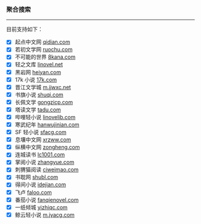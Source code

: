 ### 聚合搜索

---

目前支持如下：

- [x] 起点中文网 [qidian.com](https://qidian.com)
- [x] 若初文学网 [ruochu.com](https://ruochu.com)
- [x] 不可能的世界 [8kana.com](https://8kana.com)
- [x] 轻之文库 [linovel.net](https://linovel.net)
- [x] 黑岩网 [heiyan.com](https://heiyan.com)
- [x] 17k 小说 [17k.com](https://17k.com)
- [x] 晋江文学城 [m.jjwxc.net](https://m.jjwxc.net)
- [x] 书旗小说 [shuqi.com](https://shuqi.com)
- [x] 长佩文学 [gongzicp.com](https://gongzicp.com)
- [x] 塔读文学 [tadu.com](https://tadu.com)
- [x] 哔哩轻小说 [linovelib.com](https://linovelib.com)
- [x] 寒武纪年 [hanwujinian.com](https://www.hanwujinian.com/)
- [x] SF 轻小说 [sfacg.com](https://book.sfacg.com)
- [x] 息壤中文网 [xrzww.com](https://xrzww.com)
- [x] 纵横中文网 [zongheng.com](https://zongheng.com)
- [x] 连城读书 [lc1001.com](http://m.lc1001.com/)
- [x] 掌阅小说 [zhangyue.com](https://m.zhangyue.com)
- [x] 刺猬猫阅读 [ciweimao.com](https://www.ciweimao.com)
- [x] 书耽网 [shubl.com](https://www.shubl.com)
- [x] 得间小说 [idejian.com](https://www.idejian.com)
- [x] 飞卢 [faloo.com](https://faloo.com)
- [x] 番茄小说 [fanqienovel.com](https://fanqienovel.com)
- [x] 一纸倾城 [yizhiqc.com](https://www.yizhiqc.com)
- [x] 鲸云轻小说 [m.jyacg.com](https://m.jyacg.com)
